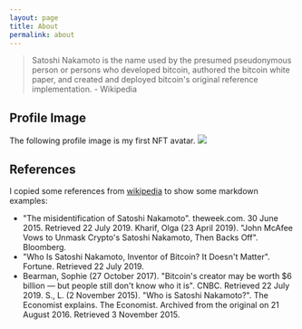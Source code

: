 ```yaml
---
layout: page
title: About
permalink: about
---
```


> Satoshi Nakamoto is the name used by the presumed pseudonymous person or persons who developed bitcoin, authored the bitcoin white paper, and created and deployed bitcoin's original reference implementation. - Wikipedia

## Profile Image

The following profile image is my first NFT avatar.
<img class="mx-auto w-1/2" src="{{site.baseurl}}/assets/img/279.jpg">

## References

I copied some references from [wikipedia](https://en.wikipedia.org/wiki/Satoshi_Nakamoto) to show some markdown examples:

 - "The misidentification of Satoshi Nakamoto". theweek.com. 30 June 2015. Retrieved 22 July 2019.
 Kharif, Olga (23 April 2019). "John McAfee Vows to Unmask Crypto's Satoshi Nakamoto, Then Backs Off". Bloomberg.
 - "Who Is Satoshi Nakamoto, Inventor of Bitcoin? It Doesn't Matter". Fortune. Retrieved 22 July 2019.
 - Bearman, Sophie (27 October 2017). "Bitcoin's creator may be worth $6 billion — but people still don't know who it is". CNBC. Retrieved 22 July 2019.
 S., L. (2 November 2015). "Who is Satoshi Nakamoto?". The Economist explains. The Economist. Archived from the original on 21 August 2016. Retrieved 3 November 2015.